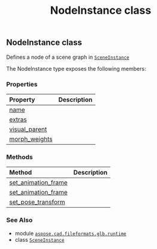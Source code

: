 ﻿---
title: NodeInstance class
second_title: Aspose.CAD for Python via .NET API References
description: 
type: docs
weight: 50
url: /python-net/aspose.cad.fileformats.glb.runtime/nodeinstance/
is_root: false
---

## NodeInstance class

Defines a node of a scene graph in [`SceneInstance`](/cad/python-net/aspose.cad.fileformats.glb.runtime/sceneinstance)



The NodeInstance type exposes the following members:

### Properties
| Property | Description |
| :- | :- |
| [name](/cad/python-net/aspose.cad.fileformats.glb.runtime/nodeinstance/name) |  |
| [extras](/cad/python-net/aspose.cad.fileformats.glb.runtime/nodeinstance/extras) |  |
| [visual_parent](/cad/python-net/aspose.cad.fileformats.glb.runtime/nodeinstance/visual_parent) |  |
| [morph_weights](/cad/python-net/aspose.cad.fileformats.glb.runtime/nodeinstance/morph_weights) |  |


### Methods
| Method | Description |
| :- | :- |
| [set_animation_frame](/cad/python-net/aspose.cad.fileformats.glb.runtime/nodeinstance/set_animation_frame/#int-float) |  |
| [set_animation_frame](/cad/python-net/aspose.cad.fileformats.glb.runtime/nodeinstance/set_animation_frame/#list-list-list) |  |
| [set_pose_transform](/cad/python-net/aspose.cad.fileformats.glb.runtime/nodeinstance/set_pose_transform/#) |  |



### See Also
* module [`aspose.cad.fileformats.glb.runtime`](..)
* class [`SceneInstance`](/cad/python-net/aspose.cad.fileformats.glb.runtime/sceneinstance)
